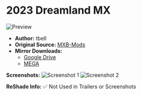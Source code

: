 # 2023 Dreamland MX

![Preview](https://raw.githubusercontent.com/BrinkleyPT/MX-Bikes-Community-Mods-Archive/refs/heads/main/.assets/2023%20Dreamland%20MX/6.png?token=GHSAT0AAAAAADGOPWL6O45NNQORPI3P5QXA2DBXV6Q)

- **Author:** tbell
- **Original Source:** [MXB-Mods](https://mxb-mods.com/2023-dreamland-mx/#download)
- **Mirror Downloads:**
  - [Google Drive](https://drive.google.com/example)
  - [MEGA](https://mega.nz/example)

**Screenshots:**
![Screenshot 1](https://raw.githubusercontent.com/BrinkleyPT/MX-Bikes-Community-Mods-Archive/refs/heads/main/.assets/2023%20Dreamland%20MX/3.png?token=GHSAT0AAAAAADGOPWL6O45NNQORPI3P5QXA2DBXV6Q) ![Screenshot 2](https://link2.jpg)

**ReShade Info:** ✅ Not Used in Trailers or Screenshots
